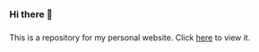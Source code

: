 ### **Hi there** 👋
###
This is a repository for my personal website. Click [here](https://rishik1729.github.io/) to view it.
